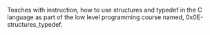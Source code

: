 Teaches with instruction, how to use structures and typedef in the C language as part of the low level programming course named, 0x0E-structures_typedef.
